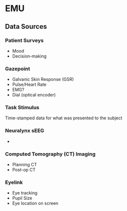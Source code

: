 # EMU

## Data Sources

### Patient Surveys
- Mood
- Decision-making

### Gazepoint
- Galvanic Skin Response (GSR)
- Pulse/Heart Rate
- EMG?
- Dial (optical encoder)

### Task Stimulus
Time-stamped data for what was presented to the subject

### Neuralynx sEEG
- 

### Computed Tomography (CT) Imaging
- Planning CT
- Post-op CT

### Eyelink
- Eye tracking
- Pupil Size
- Eye location on screen
